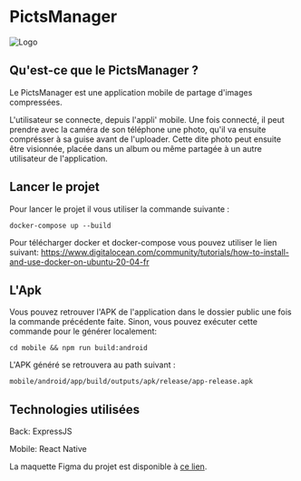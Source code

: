 # PictsManager

![Logo](https://cdn.discordapp.com/attachments/959024336075898903/992883530013102181/telechargement.png)

## Qu'est-ce que le PictsManager ?

<p>
Le PictsManager est une application mobile de partage d'images compressées.

L'utilisateur se connecte, depuis l'appli' mobile.
Une fois connecté, il peut prendre avec la caméra de son téléphone une photo, qu'il va ensuite comprésser à sa guise avant de l'uploader.
Cette dite photo peut ensuite être visionnée, placée dans un album ou même partagée à un autre utilisateur de l'application.
</p>

## Lancer le projet

<p>
Pour lancer le projet il vous utiliser la commande suivante :

```
docker-compose up --build
```

Pour télécharger docker et docker-compose vous pouvez utiliser le lien suivant:
https://www.digitalocean.com/community/tutorials/how-to-install-and-use-docker-on-ubuntu-20-04-fr
</p>

## L'Apk

<p>
Vous pouvez retrouver l'APK de l'application dans le dossier public une fois la commande précédente faite.
Sinon, vous pouvez exécuter cette commande pour le générer localement:

```
cd mobile && npm run build:android
```

L'APK généré se retrouvera au path suivant :

```
mobile/android/app/build/outputs/apk/release/app-release.apk
```

</p>

## Technologies utilisées

Back: ExpressJS

Mobile: React Native

La maquette Figma du projet est disponible à [ce lien](https://www.figma.com/file/ZDPlISu98vP9mffcNX090x/PictsManager-App?node-id=224%3A1872).